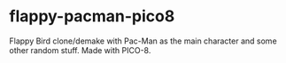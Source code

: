 # flappy-pacman-pico8
Flappy Bird clone/demake with Pac-Man as the main character and some other random stuff. Made with PICO-8.
